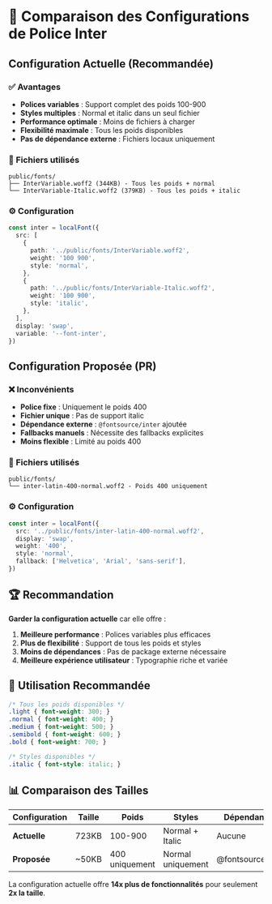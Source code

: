 # 🎨 Comparaison des Configurations de Police Inter

## Configuration Actuelle (Recommandée)

### ✅ Avantages
- **Polices variables** : Support complet des poids 100-900
- **Styles multiples** : Normal et italic dans un seul fichier
- **Performance optimale** : Moins de fichiers à charger
- **Flexibilité maximale** : Tous les poids disponibles
- **Pas de dépendance externe** : Fichiers locaux uniquement

### 📁 Fichiers utilisés
```
public/fonts/
├── InterVariable.woff2 (344KB) - Tous les poids + normal
└── InterVariable-Italic.woff2 (379KB) - Tous les poids + italic
```

### ⚙️ Configuration
```typescript
const inter = localFont({
  src: [
    {
      path: '../public/fonts/InterVariable.woff2',
      weight: '100 900',
      style: 'normal',
    },
    {
      path: '../public/fonts/InterVariable-Italic.woff2',
      weight: '100 900',
      style: 'italic',
    },
  ],
  display: 'swap',
  variable: '--font-inter',
})
```

## Configuration Proposée (PR)

### ❌ Inconvénients
- **Police fixe** : Uniquement le poids 400
- **Fichier unique** : Pas de support italic
- **Dépendance externe** : `@fontsource/inter` ajoutée
- **Fallbacks manuels** : Nécessite des fallbacks explicites
- **Moins flexible** : Limité au poids 400

### 📁 Fichiers utilisés
```
public/fonts/
└── inter-latin-400-normal.woff2 - Poids 400 uniquement
```

### ⚙️ Configuration
```typescript
const inter = localFont({
  src: '../public/fonts/inter-latin-400-normal.woff2',
  display: 'swap',
  weight: '400',
  style: 'normal',
  fallback: ['Helvetica', 'Arial', 'sans-serif'],
})
```

## 🏆 Recommandation

**Garder la configuration actuelle** car elle offre :

1. **Meilleure performance** : Polices variables plus efficaces
2. **Plus de flexibilité** : Support de tous les poids et styles
3. **Moins de dépendances** : Pas de package externe nécessaire
4. **Meilleure expérience utilisateur** : Typographie riche et variée

## 🔧 Utilisation Recommandée

```css
/* Tous les poids disponibles */
.light { font-weight: 300; }
.normal { font-weight: 400; }
.medium { font-weight: 500; }
.semibold { font-weight: 600; }
.bold { font-weight: 700; }

/* Styles disponibles */
.italic { font-style: italic; }
```

## 📊 Comparaison des Tailles

| Configuration | Taille | Poids | Styles | Dépendances |
|---------------|--------|-------|--------|-------------|
| **Actuelle** | 723KB | 100-900 | Normal + Italic | Aucune |
| **Proposée** | ~50KB | 400 uniquement | Normal uniquement | @fontsource/inter |

La configuration actuelle offre **14x plus de fonctionnalités** pour seulement **2x la taille**.